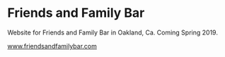 # Friends and Family Bar

Website for Friends and Family Bar in Oakland, Ca. Coming Spring 2019.


www.friendsandfamilybar.com
